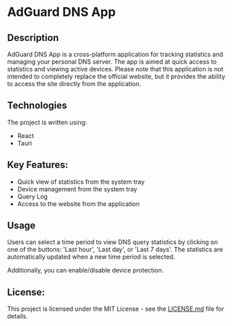 # AdGuard DNS App

## Description

AdGuard DNS App is a cross-platform application for tracking statistics and managing your personal DNS server. The app is aimed at quick access to statistics and viewing active devices. Please note that this application is not intended to completely replace the official website, but it provides the ability to access the site directly from the application.

## Technologies

The project is written using:

- React
- Tauri

## Key Features:

- Quick view of statistics from the system tray
- Device management from the system tray
- Query Log
- Access to the website from the application

## Usage

Users can select a time period to view DNS query statistics by clicking on one of the buttons: 'Last hour', 'Last day', or 'Last 7 days'. The statistics are automatically updated when a new time period is selected.

Additionally, you can enable/disable device protection.

## License:

This project is licensed under the MIT License - see the [LICENSE.md](LICENSE.md) file for details.
